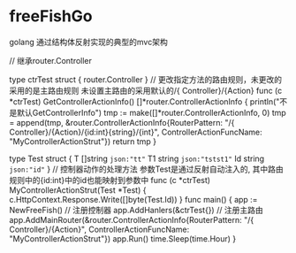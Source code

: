 # freeFishGo
golang 通过结构体反射实现的典型的mvc架构

// 继承router.Controller

type ctrTest struct {
	router.Controller
}
// 更改指定方法的路由规则，未更改的采用的是主路由规则     未设置主路由的采用默认的/{ Controller}/{Action}
func (c *ctrTest) GetControllerActionInfo() []*router.ControllerActionInfo {
	println("不是默认GetControllerInfo")
	tmp := make([]*router.ControllerActionInfo, 0)
	tmp = append(tmp, &router.ControllerActionInfo{RouterPattern: "/{ Controller}/{Action}/{id:int}{string}/{int}", ControllerActionFuncName: "MyControllerActionStrut"})
	return tmp
}

type Test struct {
	T  []string `json:"tt"`
	T1 string   `json:"tstst1"`
	Id string   `json:"id"`
}
// 控制器动作的处理方法    参数Test是通过反射自动注入的, 其中路由规则中的{id:int}中的id也能映射到参数中
func (c *ctrTest) MyControllerActionStrut(Test *Test) {
	c.HttpContext.Response.Write([]byte(Test.Id))
}
func main() {
	app := NewFreeFish()
	// 注册控制器
	app.AddHanlers(&ctrTest{})
	// 注册主路由
	app.AddMainRouter(&router.ControllerActionInfo{RouterPattern: "/{ Controller}/{Action}", ControllerActionFuncName: "MyControllerActionStrut"})
	app.Run()
	time.Sleep(time.Hour)
}
